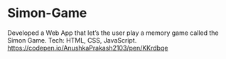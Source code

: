 # Simon-Game
Developed a Web App that let’s the user play a memory game called the Simon Game. 
Tech: HTML, CSS, JavaScript.
https://codepen.io/AnushkaPrakash2103/pen/KKrdbqe
